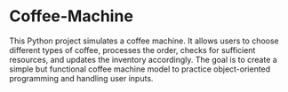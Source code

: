 # Coffee-Machine
This Python project simulates a coffee machine. It allows users to choose different types of coffee, processes the order, checks for sufficient resources, and updates the inventory accordingly. The goal is to create a simple but functional coffee machine model to practice object-oriented programming and handling user inputs.
